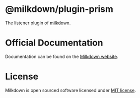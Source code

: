 # @milkdown/plugin-prism

The listener plugin of [milkdown](https://milkdown.dev).

# Official Documentation

Documentation can be found on the [Milkdown website](https://milkdown.dev/plugin-prism).

# License

Milkdown is open sourced software licensed under [MIT license](https://github.com/Saul-Mirone/milkdown/blob/main/LICENSE).
